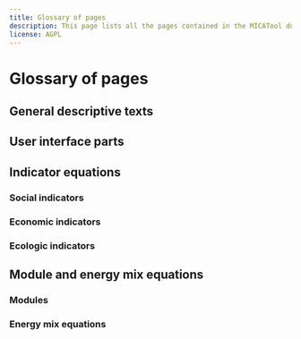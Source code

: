 ```yaml
---
title: Glossary of pages
description: This page lists all the pages contained in the MICATool documentation.
license: AGPL
---
```


<!--
© 2024 Fraunhofer-Gesellschaft e.V., München

SPDX-License-Identifier: AGPL-3.0-or-later
-->

Glossary of pages
===

General descriptive texts
-

[](../introduction/introduction.md)

[](../user_interface/user_interface_description.md)

[](../indices/indices_description.md)

[](../energy_mix/energy_mix_description.md)

[](../social_indicators/social_indicators_description.md)

[](../economic_indicators/economic_indicators_description.md)

[](../ecologic_indicators/ecologic_indicators_description.md)

User interface parts
-

[](../user_interface/geography.md)

[](../user_interface/specifying_subsector_action.md)

[](../user_interface/energy_savings_input.md)

Indicator equations
-

### Social indicators

[](../social_indicators/energy_poverty.md)

[](../social_indicators/health_IC.md)

[](../social_indicators/health_AP.md)

[](../social_indicators/lost_work_days.md)

### Economic indicators

[](../economic_indicators/GDP.md)

[](../economic_indicators/employment_effects.md)

[](../economic_indicators/energy_intensity.md)

[](../economic_indicators/asset_value.md)

[](../economic_indicators/turnover_of_EE_goods.md)

[](../economic_indicators/import_dependence.md)

[](../economic_indicators/supplier_diversity.md)

[](../economic_indicators/avoided_additional_capacity.md)

### Ecologic indicators

[](../ecologic_indicators/PEC_FEC_savings.md)

[](../ecologic_indicators/energy_cost.md)

[](../ecologic_indicators/Impact_RES_targets.md)

[](../ecologic_indicators/reduction_AP.md)

[](../ecologic_indicators/reduction_GHG.md)

Module and energy mix equations
-

### Modules

[](../modules/local_scaling.md)

[](../modules/investments.md)

[](../modules/N_affected_dwellings.md)

### Energy mix equations

[](../energy_mix/FEC_to_PEC.md)

[](../energy_mix/lambda_chi.md)

[](../energy_mix/chi_calc.md)
